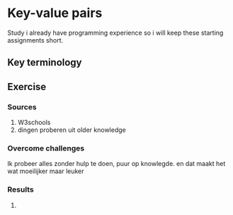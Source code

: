 # Key-value pairs
Study
i already have programming experience so i will keep these starting assignments short.

## Key terminology




## Exercise
### Sources
1. W3schools
2. dingen proberen uit older knowledge

### Overcome challenges
Ik probeer alles zonder hulp te doen, puur op knowlegde. en dat maakt het wat moeilijker maar leuker

### Results
1. 
